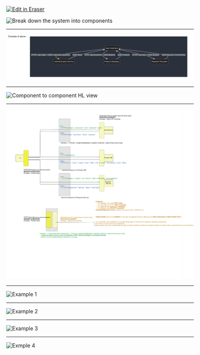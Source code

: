 <p><a target="_blank" href="https://app.eraser.io/workspace/4V79kdh82LGqWONFLrwu" id="edit-in-eraser-github-link"><img alt="Edit in Eraser" src="https://firebasestorage.googleapis.com/v0/b/second-petal-295822.appspot.com/o/images%2Fgithub%2FOpen%20in%20Eraser.svg?alt=media&amp;token=968381c8-a7e7-472a-8ed6-4a6626da5501"></a></p>

![Break down the system into components](undefined "Break down the system into components")

---

![Example of component to component communication](/.eraser/4V79kdh82LGqWONFLrwu___qnB6tOkrttS5pifXKfvMtsnVb153___---figure---BTf_jV4d-XmhFkjkZWJQy---figure---FRKWKTB68WhE7C2Kh1Qm0g.png "Example of component to component communication")



---

![Component to component HL view](undefined "Component to component HL view")

---

![Component to component HL view 2](/.eraser/4V79kdh82LGqWONFLrwu___qnB6tOkrttS5pifXKfvMtsnVb153___---figure---a_VdKTYv_H7bVJtQL8vYM---figure---oFNwdsr3n0vFKUd9gdB58A.png "Component to component HL view 2")

---

![Example 1](undefined "Example 1")

---

![Example 2](undefined "Example 2")

---

![Example 3](undefined "Example 3")

---

![Exmple 4](undefined "Exmple 4")




<!--- Eraser file: https://app.eraser.io/workspace/4V79kdh82LGqWONFLrwu --->